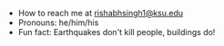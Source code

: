  -  How to reach me at rishabhsingh1@ksu.edu
-  Pronouns: he/him/his
-  Fun fact: Earthquakes don't kill people, buildings do!

<!---
rishabhsingh1-ksu/rishabhsingh1-ksu is a ✨ special ✨ repository because its `README.md` (this file) appears on your GitHub profile.
You can click the Preview link to take a look at your changes.
--->
